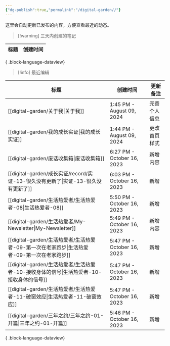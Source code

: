 ```yaml
---
{"dg-publish":true,"permalink":"/digital-garden//"}
---
```



这里会自动更新已发布的内容，方便查看最近的动态。

> [!warning] 三天内创建的笔记

| 标题 | 创建时间 |
| -- | ---- |

{ .block-language-dataview}

> [!info] 最近编辑

| 标题                                                               | 创建时间                       | 更新备注   |
| ---------------------------------------------------------------- | -------------------------- | ------ |
| [[digital-garden/关于我\|关于我]]                                   | 1:45 PM - August 09, 2024  | 完善个人信息 |
| [[digital-garden/我的成长实证\|我的成长实证]]                             | 1:44 PM - August 09, 2024  | 更改首页样式 |
| [[digital-garden/废话收集箱\|废话收集箱]]                               | 6:27 PM - October 16, 2023 | 新增内容   |
| [[digital-garden/成长实证/record/实证-13-很久没有更新了\|实证-13-很久没有更新了]]   | 6:03 PM - October 16, 2023 | 新增     |
| [[digital-garden/生活热爱者/生活热爱者-08\|生活热爱者-08]]                   | 5:50 PM - October 16, 2023 | 新增     |
| [[digital-garden/生活热爱者/My-Newsletter\|My-Newsletter]]         | 5:49 PM - October 16, 2023 | 新增内容   |
| [[digital-garden/生活热爱者/生活热爱者-09-第一次在老家跑步\|生活热爱者-09-第一次在老家跑步]] | 5:47 PM - October 16, 2023 | 新增     |
| [[digital-garden/生活热爱者/生活热爱者-10-接收身体的信号\|生活热爱者-10-接收身体的信号]]   | 5:47 PM - October 16, 2023 | 新增     |
| [[digital-garden/生活热爱者/生活热爱者-11-破窗效应\|生活热爱者-11-破窗效应]]         | 5:47 PM - October 16, 2023 | 新增     |
| [[digital-garden/三年之约/三年之约-01-开篇\|三年之约-01-开篇]]                | 5:46 PM - October 16, 2023 | 新增     |

{ .block-language-dataview}
